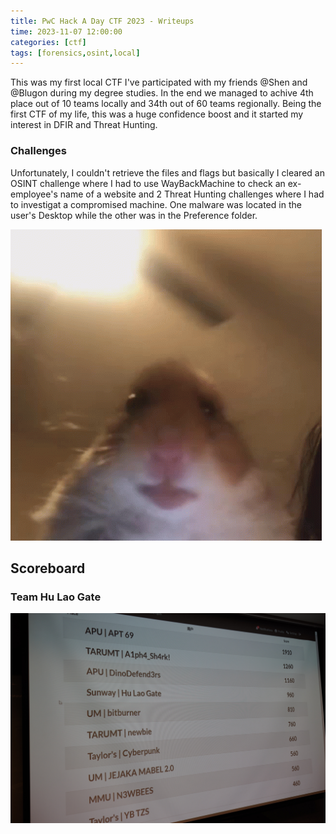 ```yaml
---
title: PwC Hack A Day CTF 2023 - Writeups
time: 2023-11-07 12:00:00
categories: [ctf]
tags: [forensics,osint,local]
---
```


This was my first local CTF I've participated with my friends @Shen and @Blugon during my degree studies. In the end we managed to achive 4th place out of 10 teams locally and 34th out of 60 teams regionally. Being the first CTF of my life, this was a huge confidence boost and it started my interest in DFIR and Threat Hunting.

### Challenges
Unfortunately, I couldn't retrieve the files and flags but basically I cleared an OSINT challenge where I had to use WayBackMachine to check an ex-employee's name of a website and 2 Threat Hunting challenges where I had to investigat a compromised machine. One malware was located in the user's Desktop while the other was in the Preference folder.

![hamster-meme](/assets/posts/hackadayctf2023/hamster.gif)

## Scoreboard
### Team Hu Lao Gate

![PwC](/assets/posts/hackadayctf2023/pwc.jpg)
